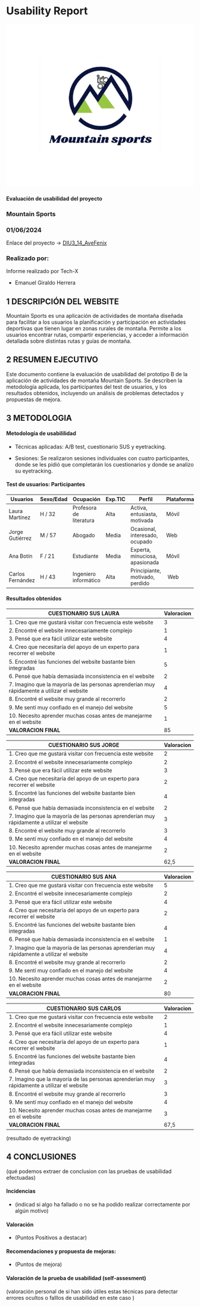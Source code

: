 # Usability Report



![Logo Mountain Sports](img/p4-1.png)


#### Evaluación de usabilidad del proyecto 

### Mountain Sports

### 01/06/2024

Enlace del proyecto -> [DIU3_14_AveFenix](https://github.com/G3rarB0net/DIU)


### Realizado por:

Informe realizado por Tech-X

* Emanuel Giraldo Herrera



## 1 DESCRIPCIÓN DEL WEBSITE

Mountain Sports es una aplicación de actividades de montaña diseñada para facilitar a los usuarios la planificación y participación en actividades deportivas que tienen lugar en zonas rurales de montaña. Permite a los usuarios encontrar rutas, compartir experiencias, y acceder a información detallada sobre distintas rutas y guías de montaña.


## 2 RESUMEN EJECUTIVO

Este documento contiene la evaluación de usabilidad del prototipo B de la aplicación de actividades de montaña Mountain Sports. Se describen la metodología aplicada, los participantes del test de usuarios, y los resultados obtenidos, incluyendo un análisis de problemas detectados y propuestas de mejora.


## 3 METODOLOGIA 

#### Metodología de usabililidad

* Técnicas aplicadas: A/B test, cuestionario SUS y eyetracking.

* Sesiones: Se realizaron sesiones individuales con cuatro participantes, donde se les pidió que completarán los cuestionarios y donde se analizo su eyetracking.


#### Test de usuarios: Participantes


| Usuarios          | Sexo/Edad | Ocupación                 |  Exp.TIC  | Perfil                            | Plataforma | TestA/B  | SUS   |
| ----------------- | --------- | ------------------------- | --------- | --------------------------------- | ---------- | -------- | ----- |
| Laura Martínez    | H / 32    | Profesora de literatura   | Alta      | Activa, entusiasta, motivada      | Móvil      | A        | 85    |
| Jorge Gutiérrez   | M / 57    | Abogado                   | Media     | Ocasional, interesado, ocupado    | Web        | A        | 62,5  |
| Ana Botín         | F / 21    | Estudiante                | Media     | Experta, minuciosa, apasionada    | Móvil      | B        | 80    |
| Carlos Fernández  | H / 43    | Ingeniero informático     | Alta      | Principiante, motivado, perdido   | Web        | B        | 67,5  |


#### Resultados obtenidos

| **CUESTIONARIO SUS LAURA**                                                                  | **Valoracion** |
| ------------------------------------------------------------------------------------------- | -------------- |
| 1. Creo que me gustará visitar con frecuencia este website                                  | 3              |
| 2. Encontré el website innecesariamente complejo                                            | 1              |
| 3. Pensé que era fácil utilizar este website                                                | 4              |
| 4. Creo que necesitaría del apoyo de un experto para recorrer el website                    | 1              |
| 5. Encontré las funciones del website bastante bien integradas                              | 5              |
| 6. Pensé que había demasiada inconsistencia en el website                                   | 2              |
| 7. Imagino que la mayoría de las personas aprenderían muy rápidamente a utilizar el website | 4              |
| 8. Encontré el website muy grande al recorrerlo                                             | 2              |
| 9. Me sentí muy confiado en el manejo del website                                           | 5              |
| 10. Necesito aprender muchas cosas antes de manejarme en el website                         | 1              |
| **VALORACION FINAL**                                                                        | 85             |


| **CUESTIONARIO SUS JORGE**                                                                  | **Valoracion** |
| ------------------------------------------------------------------------------------------- | -------------- |
| 1. Creo que me gustará visitar con frecuencia este website                                  | 2              |
| 2. Encontré el website innecesariamente complejo                                            | 2              |
| 3. Pensé que era fácil utilizar este website                                                | 3              |
| 4. Creo que necesitaría del apoyo de un experto para recorrer el website                    | 2              |
| 5. Encontré las funciones del website bastante bien integradas                              | 4              |
| 6. Pensé que había demasiada inconsistencia en el website                                   | 2              |
| 7. Imagino que la mayoría de las personas aprenderían muy rápidamente a utilizar el website | 3              |
| 8. Encontré el website muy grande al recorrerlo                                             | 3              |
| 9. Me sentí muy confiado en el manejo del website                                           | 4              |
| 10. Necesito aprender muchas cosas antes de manejarme en el website                         | 2              |
| **VALORACION FINAL**                                                                        | 62,5           |


| **CUESTIONARIO SUS ANA**                                                                    | **Valoracion** |
| ------------------------------------------------------------------------------------------- | -------------- |
| 1. Creo que me gustará visitar con frecuencia este website                                  | 5              |
| 2. Encontré el website innecesariamente complejo                                            | 2              |
| 3. Pensé que era fácil utilizar este website                                                | 4              |
| 4. Creo que necesitaría del apoyo de un experto para recorrer el website                    | 2              |
| 5. Encontré las funciones del website bastante bien integradas                              | 4              |
| 6. Pensé que había demasiada inconsistencia en el website                                   | 1              |
| 7. Imagino que la mayoría de las personas aprenderían muy rápidamente a utilizar el website | 4              |
| 8. Encontré el website muy grande al recorrerlo                                             | 2              |
| 9. Me sentí muy confiado en el manejo del website                                           | 4              |
| 10. Necesito aprender muchas cosas antes de manejarme en el website                         | 2              |
| **VALORACION FINAL**                                                                        | 80             |



| **CUESTIONARIO SUS CARLOS**                                                                  | **Valoracion** |
| ------------------------------------------------------------------------------------------- | --------------- |
| 1. Creo que me gustará visitar con frecuencia este website                                  | 2               |
| 2. Encontré el website innecesariamente complejo                                            | 1               |
| 3. Pensé que era fácil utilizar este website                                                | 4               |
| 4. Creo que necesitaría del apoyo de un experto para recorrer el website                    | 1               |
| 5. Encontré las funciones del website bastante bien integradas                              | 4               |
| 6. Pensé que había demasiada inconsistencia en el website                                   | 2               |
| 7. Imagino que la mayoría de las personas aprenderían muy rápidamente a utilizar el website | 3               |
| 8. Encontré el website muy grande al recorrerlo                                             | 3               |
| 9. Me sentí muy confiado en el manejo del website                                           | 4               |
| 10. Necesito aprender muchas cosas antes de manejarme en el website                         | 3               |
| **VALORACION FINAL**                                                                        | 67,5            |




(resultado de eyetracking)









## 4 CONCLUSIONES 



(qué podemos extraer de conclusion con las pruebas de usabilidad efectuadas)



#### Incidencias

* (indicad si algo ha fallado o no se ha podido realizar correctamente por algún motivo)



#### Valoración 

* (Puntos Positivos a destacar)



#### Recomendaciones y propuesta de mejoras: 

* (Puntos de mejora)







#### Valoración de la prueba de usabilidad (self-assesment)

(valoración personal de si han sido útiles estas técnicas para detectar errores ocultos o falllos de usabilidad en este caso )